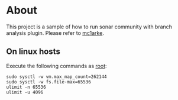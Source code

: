 # About

This project is a sample of how to run sonar community with branch analysis plugin. Please refer to [mc1arke](https://github.com/mc1arke/sonarqube-community-branch-plugin).

## On linux hosts

Execute the following commands as [root](https://hub.docker.com/_/sonarqube):

```
sudo sysctl -w vm.max_map_count=262144
sudo sysctl -w fs.file-max=65536
ulimit -n 65536
ulimit -u 4096
```
